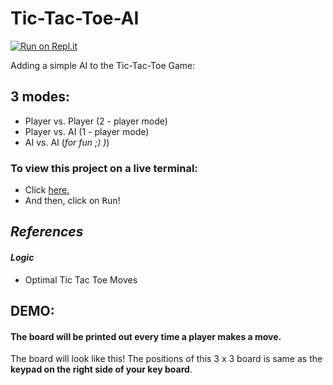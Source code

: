 # Tic-Tac-Toe-AI

[![Run on Repl.it](https://repl.it/badge/github/Saideepak69/Tic-Tac-Toe-AI)](https://repl.it/github/Saideepak69/Tic-Tac-Toe-AI)

Adding a simple AI to the Tic-Tac-Toe Game:

## 3 modes:
- Player vs. Player (2 - player mode)
- Player vs. AI (1 - player mode)
- AI vs. AI (*for fun ;) )*)

### To view this project on a live terminal:
- Click [here.](https://repl.it/github/Saideepak69/Tic-Tac-Toe-AI)
- And then, click on <kbd>Run</kbd>!


## *References*
#### *Logic*
- Optimal Tic Tac Toe Moves


## DEMO:
#### The board will be printed out every time a player makes a move.
The board will look like this!
The positions of this 3 x 3 board is same as the **keypad on the right side of your key board**.
  
